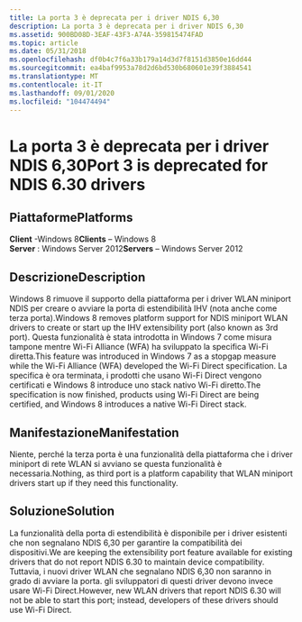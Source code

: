 ```yaml
---
title: La porta 3 è deprecata per i driver NDIS 6,30
description: La porta 3 è deprecata per i driver NDIS 6,30
ms.assetid: 900BD08D-3EAF-43F3-A74A-359815474FAD
ms.topic: article
ms.date: 05/31/2018
ms.openlocfilehash: df0b4c7f6a33b179a14d3d7f8151d3850e16dd44
ms.sourcegitcommit: ea4baf9953a78d2d6bd530b680601e39f3884541
ms.translationtype: MT
ms.contentlocale: it-IT
ms.lasthandoff: 09/01/2020
ms.locfileid: "104474494"
---
```

# <a name="port-3-is-deprecated-for-ndis-630-drivers"></a><span data-ttu-id="19a48-103">La porta 3 è deprecata per i driver NDIS 6,30</span><span class="sxs-lookup"><span data-stu-id="19a48-103">Port 3 is deprecated for NDIS 6.30 drivers</span></span>

## <a name="platforms"></a><span data-ttu-id="19a48-104">Piattaforme</span><span class="sxs-lookup"><span data-stu-id="19a48-104">Platforms</span></span>

<span data-ttu-id="19a48-105">**Client** -Windows 8</span><span class="sxs-lookup"><span data-stu-id="19a48-105">**Clients** – Windows 8</span></span>  
<span data-ttu-id="19a48-106">**Server** : Windows Server 2012</span><span class="sxs-lookup"><span data-stu-id="19a48-106">**Servers** – Windows Server 2012</span></span>  


## <a name="description"></a><span data-ttu-id="19a48-107">Descrizione</span><span class="sxs-lookup"><span data-stu-id="19a48-107">Description</span></span>

<span data-ttu-id="19a48-108">Windows 8 rimuove il supporto della piattaforma per i driver WLAN miniport NDIS per creare o avviare la porta di estendibilità IHV (nota anche come terza porta).</span><span class="sxs-lookup"><span data-stu-id="19a48-108">Windows 8 removes platform support for NDIS miniport WLAN drivers to create or start up the IHV extensibility port (also known as 3rd port).</span></span> <span data-ttu-id="19a48-109">Questa funzionalità è stata introdotta in Windows 7 come misura tampone mentre Wi-Fi Alliance (WFA) ha sviluppato la specifica Wi-Fi diretta.</span><span class="sxs-lookup"><span data-stu-id="19a48-109">This feature was introduced in Windows 7 as a stopgap measure while the Wi-Fi Alliance (WFA) developed the Wi-Fi Direct specification.</span></span> <span data-ttu-id="19a48-110">La specifica è ora terminata, i prodotti che usano Wi-Fi Direct vengono certificati e Windows 8 introduce uno stack nativo Wi-Fi diretto.</span><span class="sxs-lookup"><span data-stu-id="19a48-110">The specification is now finished, products using Wi-Fi Direct are being certified, and Windows 8 introduces a native Wi-Fi Direct stack.</span></span>

## <a name="manifestation"></a><span data-ttu-id="19a48-111">Manifestazione</span><span class="sxs-lookup"><span data-stu-id="19a48-111">Manifestation</span></span>

<span data-ttu-id="19a48-112">Niente, perché la terza porta è una funzionalità della piattaforma che i driver miniport di rete WLAN si avviano se questa funzionalità è necessaria.</span><span class="sxs-lookup"><span data-stu-id="19a48-112">Nothing, as third port is a platform capability that WLAN miniport drivers start up if they need this functionality.</span></span>

## <a name="solution"></a><span data-ttu-id="19a48-113">Soluzione</span><span class="sxs-lookup"><span data-stu-id="19a48-113">Solution</span></span>

<span data-ttu-id="19a48-114">La funzionalità della porta di estendibilità è disponibile per i driver esistenti che non segnalano NDIS 6,30 per garantire la compatibilità dei dispositivi.</span><span class="sxs-lookup"><span data-stu-id="19a48-114">We are keeping the extensibility port feature available for existing drivers that do not report NDIS 6.30 to maintain device compatibility.</span></span> <span data-ttu-id="19a48-115">Tuttavia, i nuovi driver WLAN che segnalano NDIS 6,30 non saranno in grado di avviare la porta. gli sviluppatori di questi driver devono invece usare Wi-Fi Direct.</span><span class="sxs-lookup"><span data-stu-id="19a48-115">However, new WLAN drivers that report NDIS 6.30 will not be able to start this port; instead, developers of these drivers should use Wi-Fi Direct.</span></span>

 

 





